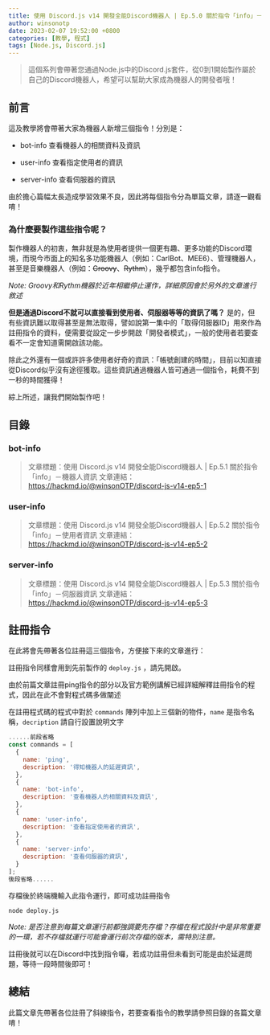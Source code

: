 ```yaml
---
title: 使用 Discord.js v14 開發全能Discord機器人 | Ep.5.0 關於指令「info」－前導與註冊指令
author: winsonotp
date: 2023-02-07 19:52:00 +0800
categories: [教學, 程式]
tags: [Node.js, Discord.js]
---
```


> 這個系列會帶著您通過Node.js中的Discord.js套件，從0到1開始製作屬於自己的Discord機器人，希望可以幫助大家成為機器人的開發者哦！

## 前言
這及教學將會帶著大家為機器人新增三個指令！分別是：

* bot-info
查看機器人的相關資料及資訊

* user-info
查看指定使用者的資訊

* server-info
查看伺服器的資訊

由於擔心篇幅太長造成學習效果不良，因此將每個指令分為單篇文章，請逐一觀看唷！

### 為什麼要製作這些指令呢？
製作機器人的初衷，無非就是為使用者提供一個更有趣、更多功能的Discord環境，而現今市面上的知名多功能機器人（例如：CarlBot、MEE6）、管理機器人，甚至是音樂機器人（例如：~~Groovy~~、~~Rythm~~），幾乎都包含info指令。

*Note: Groovy和Rythm機器於近年相繼停止運作，詳細原因會於另外的文章進行敘述*

**但是通過Discord不就可以直接看到使用者、伺服器等等的資訊了嗎？**
是的，但有些資訊難以取得甚至是無法取得，譬如說第一集中的「取得伺服器ID」用來作為註冊指令的資料，便需要從設定一步步開啟「開發者模式」，一般的使用者若要查看不一定會知道需開啟該功能。

除此之外還有一個或許許多使用者好奇的資訊：「帳號創建的時間」，目前以知直接從Discord似乎沒有途徑獲取。這些資訊通過機器人皆可通過一個指令，耗費不到一秒的時間獲得！

綜上所述，讓我們開始製作吧！

## 目錄
### bot-info
> 文章標題：使用 Discord.js v14 開發全能Discord機器人 | Ep.5.1 關於指令「info」－機器人資訊
> 文章連結：https://hackmd.io/@winsonOTP/discord-js-v14-ep5-1

### user-info
> 文章標題：使用 Discord.js v14 開發全能Discord機器人 | Ep.5.2 關於指令「info」－使用者資訊
> 文章連結：https://hackmd.io/@winsonOTP/discord-js-v14-ep5-2

### server-info
> 文章標題：使用 Discord.js v14 開發全能Discord機器人 | Ep.5.3 關於指令「info」－伺服器資訊
> 文章連結：https://hackmd.io/@winsonOTP/discord-js-v14-ep5-3

## 註冊指令
在此將會先帶著各位註冊這三個指令，方便接下來的文章進行：

註冊指令同樣會用到先前製作的 `deploy.js` ，請先開啟。

由於前篇文章註冊ping指令的部分以及官方範例講解已經詳細解釋註冊指令的程式，因此在此不會對程式碼多做闡述

在註冊程式碼的程式中對於 `commands` 陣列中加上三個新的物件，`name` 是指令名稱，`decription` 請自行設置說明文字

```javascript
......前段省略
const commands = [
  {
    name: 'ping',
    description: '得知機器人的延遲資訊',
  },
  {
    name: 'bot-info',
    description: '查看機器人的相關資料及資訊',
  },
  {
    name: 'user-info',
    description: '查看指定使用者的資訊',
  },
  {
    name: 'server-info',
    description: '查看伺服器的資訊',
  }
];
後段省略......
```
存檔後於終端機輸入此指令運行，即可成功註冊指令
```
node deploy.js
```

*Note: 是否注意到每篇文章運行前都強調要先存檔？存檔在程式設計中是非常重要的一環，若不存檔就運行可能會運行前次存檔的版本，需特別注意。*

註冊後就可以在Discord中找到指令囉，若成功註冊但未看到可能是由於延遲問題，等待一段時間後即可！
## 總結
此篇文章先帶著各位註冊了斜線指令，若要查看指令的教學請參照目錄的各篇文章唷！
